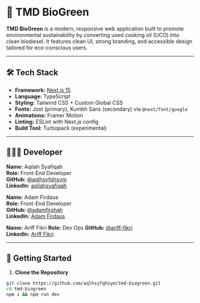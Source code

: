 # 🌱 TMD BioGreen

**TMD BioGreen** is a modern, responsive web application built to promote environmental sustainability by converting used cooking oil (UCO) into clean biodiesel. It features clean UI, strong branding, and accessible design tailored for eco-conscious users.

---

## 🛠️ Tech Stack

- **Framework:** [Next.js 15](https://nextjs.org/)
- **Language:** TypeScript
- **Styling:** Tailwind CSS + Custom Global CSS
- **Fonts:** Jost (primary), Kumbh Sans (secondary) via `@next/font/google`
- **Animations:** Framer Motion
- **Linting:** ESLint with Next.js config
- **Build Tool:** Turbopack (experimental)

---

## 👩🏻‍💻 Developer

**Name:** Aqilah Syafiqah  
**Role:** Front-End Developer  
**GitHub:** [@aqlhsyfqhsym](https://github.com/aqlhsyfqhsym)  
**LinkedIn:** [aqilahsyafiqah](https://www.linkedin.com/in/aqilahsyafiqah/)  

**Name:** Adam Firdaus  
**Role:** Front-End Developer  
**GitHub:** [@adamfirshah](https://github.com/adamfirshah)  
**LinkedIn:** [Adam Firdaus](https://www.linkedin.com/in/adam-miller-firdaus/) 

**Name:** Ariff Fikri 
**Role:** Dev Ops
**GitHub:** [@ariff-fikri](ariff-fikri)  
**LinkedIn:** [Ariff Fikri](https://www.linkedin.com/in/ariff-fikri/) 

---

## 🚀 Getting Started

1. **Clone the Repository**

```bash
git clone https://github.com/aqlhsyfqhsym/tmd-biogreen.git
cd tmd-biogreen
npm i && npm run dev
